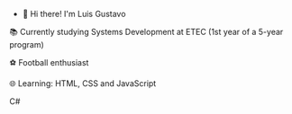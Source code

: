 - 👋 Hi there! I'm Luis Gustavo

📚 Currently studying Systems Development at ETEC (1st year of a 5-year program)

⚽️ Football enthusiast

🌐 Learning:
HTML,
CSS and
JavaScript 

C#


